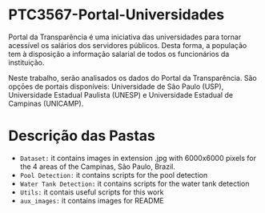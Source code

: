 # PTC3567-Portal-Universidades

Portal da Transparência é uma iniciativa das universidades para tornar acessível os salários dos servidores públicos. Desta forma, a população tem à disposição a informação salarial de todos os funcionários da instituição. 	

Neste trabalho, serão analisados os dados do Portal da Transparência. São opçōes de portais disponíveis: Universidade de São Paulo (USP), Universidade Estadual Paulista (UNESP) e Universidade Estadual de Campinas (UNICAMP).

# Descrição das Pastas

- `Dataset:` it contains images in extension .jpg with 6000x6000 pixels for the 4 areas of the Campinas, São Paulo, Brazil. 
- `Pool Detection:` it contains scripts for the pool detection
- `Water Tank Detection:` it contains scripts for the water tank detection
- `Utils:` it contais useful scripts for this work
- `aux_images:` it contains images for README
